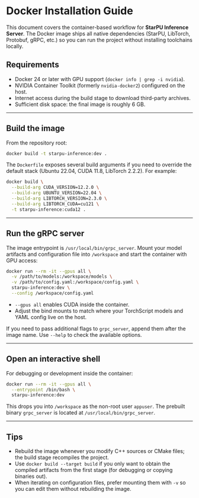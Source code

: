 # Docker Installation Guide

This document covers the container-based workflow for **StarPU Inference
Server**. The Docker image ships all native dependencies (StarPU, LibTorch,
Protobuf, gRPC, etc.) so you can run the project without installing toolchains
locally.

## Requirements

- Docker 24 or later with GPU support (`docker info | grep -i nvidia`).
- NVIDIA Container Toolkit (formerly `nvidia-docker2`) configured on the host.
- Internet access during the build stage to download third-party archives.
- Sufficient disk space: the final image is roughly 6 GB.

---

## Build the image

From the repository root:

```bash
docker build -t starpu-inference:dev .
```

The `Dockerfile` exposes several build arguments if you need to override the
default stack (Ubuntu 22.04, CUDA 11.8, LibTorch 2.2.2). For example:

```bash
docker build \
  --build-arg CUDA_VERSION=12.2.0 \
  --build-arg UBUNTU_VERSION=22.04 \
  --build-arg LIBTORCH_VERSION=2.3.0 \
  --build-arg LIBTORCH_CUDA=cu121 \
  -t starpu-inference:cuda12 .
```

---

## Run the gRPC server

The image entrypoint is `/usr/local/bin/grpc_server`. Mount your model artifacts
and configuration file into `/workspace` and start the container with GPU
access:

```bash
docker run --rm -it --gpus all \
  -v /path/to/models:/workspace/models \
  -v /path/to/config.yaml:/workspace/config.yaml \
  starpu-inference:dev \
  --config /workspace/config.yaml
```

- `--gpus all` enables CUDA inside the container.
- Adjust the bind mounts to match where your TorchScript models and YAML config
  live on the host.

If you need to pass additional flags to `grpc_server`, append them after the
image name. Use `--help` to check the available options.

---

## Open an interactive shell

For debugging or development inside the container:

```bash
docker run --rm -it --gpus all \
  --entrypoint /bin/bash \
  starpu-inference:dev
```

This drops you into `/workspace` as the non-root user `appuser`. The prebuilt
binary `grpc_server` is located at `/usr/local/bin/grpc_server`.

---

## Tips

- Rebuild the image whenever you modify C++ sources or CMake files; the build
  stage recompiles the project.
- Use `docker build --target build` if you only want to obtain the compiled
  artifacts from the first stage (for debugging or copying binaries out).
- When iterating on configuration files, prefer mounting them with `-v` so you
  can edit them without rebuilding the image.
